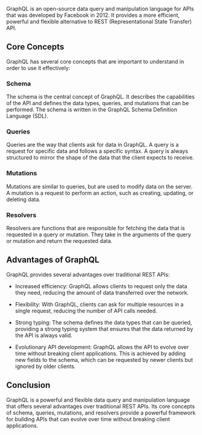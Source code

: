 
GraphQL is an open-source data query and manipulation language for APIs that was developed by Facebook in 2012. It provides a more efficient, powerful and flexible alternative to REST (Representational State Transfer) API.

## Core Concepts

GraphQL has several core concepts that are important to understand in order to use it effectively:

### Schema

The schema is the central concept of GraphQL. It describes the capabilities of the API and defines the data types, queries, and mutations that can be performed. The schema is written in the GraphQL Schema Definition Language (SDL).

### Queries

Queries are the way that clients ask for data in GraphQL. A query is a request for specific data and follows a specific syntax. A query is always structured to mirror the shape of the data that the client expects to receive.

### Mutations

Mutations are similar to queries, but are used to modify data on the server. A mutation is a request to perform an action, such as creating, updating, or deleting data.

### Resolvers

Resolvers are functions that are responsible for fetching the data that is requested in a query or mutation. They take in the arguments of the query or mutation and return the requested data.

## Advantages of GraphQL

GraphQL provides several advantages over traditional REST APIs:

-   Increased efficiency: GraphQL allows clients to request only the data they need, reducing the amount of data transferred over the network.
    
-   Flexibility: With GraphQL, clients can ask for multiple resources in a single request, reducing the number of API calls needed.
    
-   Strong typing: The schema defines the data types that can be queried, providing a strong typing system that ensures that the data returned by the API is always valid.
    
-   Evolutionary API development: GraphQL allows the API to evolve over time without breaking client applications. This is achieved by adding new fields to the schema, which can be requested by newer clients but ignored by older clients.
    

## Conclusion

GraphQL is a powerful and flexible data query and manipulation language that offers several advantages over traditional REST APIs. Its core concepts of schema, queries, mutations, and resolvers provide a powerful framework for building APIs that can evolve over time without breaking client applications.